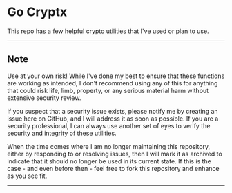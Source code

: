 # Go Cryptx

This repo has a few helpful crypto utilities that I've used or plan to use.

---
## Note
Use at your own risk!
While I've done my best to ensure that these functions are working as intended, I don't recommend using any of this for anything that could risk life, limb, property, or any serious material harm without extensive security review.

If you suspect that a security issue exists, please notify me by creating an issue here on GitHub, and I will address it as soon as possible.
If you are a security professional, I can always use another set of eyes to verify the security and integrity of these utilities.

When the time comes where I am no longer maintaining this repository, either by responding to or resolving issues, then I will mark it as archived to indicate that it should no longer be used in its current state.
If this is the case - and even before then - feel free to fork this repository and enhance as you see fit.

---
